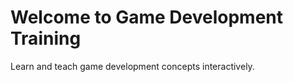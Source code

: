 <!DOCTYPE html>
<html lang="en">
<head>
  <meta charset="UTF-8">
  <title>Game Dev Training</title>
</head>
<body>
  <h1>Welcome to Game Development Training</h1>
  <p>Learn and teach game development concepts interactively.</p>
</body>
</html>
